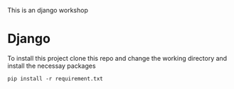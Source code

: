 This is an django workshop

<h1>Django </h1>

To install this project
clone this repo and change the working directory
and install the necessay packages

    
    pip install -r requirement.txt

